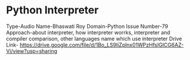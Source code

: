 # Python Interpreter
Type-Audio
Name-Bhaswati Roy
Domain-Python
Issue Number-79
Approach-about interpreter, how interpreter worrks, interpreter and compiler comparison, other languages name which use interpreter
Drive Link- https://drive.google.com/file/d/1Bo_LS9IiZplnx01WPzHfsIGICG6AZ-Vi/view?usp=sharing
